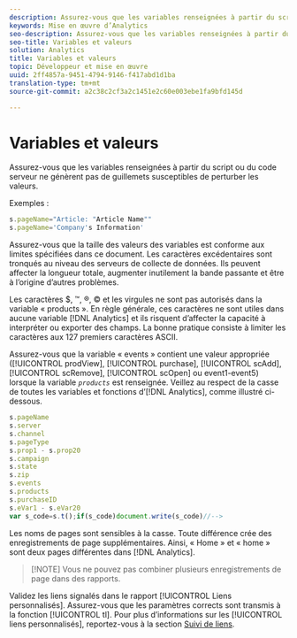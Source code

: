 ```yaml
---
description: Assurez-vous que les variables renseignées à partir du script ou du code serveur ne génèrent pas de guillemets susceptibles de perturber les valeurs.
keywords: Mise en œuvre d’Analytics
seo-description: Assurez-vous que les variables renseignées à partir du script ou du code serveur ne génèrent pas de guillemets susceptibles de perturber les valeurs.
seo-title: Variables et valeurs
solution: Analytics
title: Variables et valeurs
topic: Développeur et mise en œuvre
uuid: 2ff4857a-9451-4794-9146-f417abd1d1ba
translation-type: tm+mt
source-git-commit: a2c38c2cf3a2c1451e2c60e003ebe1fa9bfd145d

---
```



# Variables et valeurs

Assurez-vous que les variables renseignées à partir du script ou du code serveur ne génèrent pas de guillemets susceptibles de perturber les valeurs.

Exemples :

```js
s.pageName="Article: "Article Name"" 
s.pageName='Company's Information' 
```

Assurez-vous que la taille des valeurs des variables est conforme aux limites spécifiées dans ce document. Les caractères excédentaires sont tronqués au niveau des serveurs de collecte de données. Ils peuvent affecter la longueur totale, augmenter inutilement la bande passante et être à l’origine d’autres problèmes.

Les caractères $, ™, ®, © et les virgules ne sont pas autorisés dans la variable « products ». En règle générale, ces caractères ne sont utiles dans aucune variable [!DNL Analytics] et ils risquent d’affecter la capacité à interpréter ou exporter des champs. La bonne pratique consiste à limiter les caractères aux 127 premiers caractères ASCII.

Assurez-vous que la variable « events » contient une valeur appropriée ([!UICONTROL prodView], [!UICONTROL purchase], [!UICONTROL scAdd], [!UICONTROL scRemove], [!UICONTROL scOpen] ou event1-event5) lorsque la variable *`products`* est renseignée. Veillez au respect de la casse de toutes les variables et fonctions d’[!DNL Analytics], comme illustré ci-dessous.

```js
s.pageName 
s.server 
s.channel 
s.pageType 
s.prop1 - s.prop20 
s.campaign 
s.state 
s.zip 
s.events 
s.products 
s.purchaseID 
s.eVar1 - s.eVar20 
var s_code=s.t();if(s_code)document.write(s_code)//--> 
```

Les noms de pages sont sensibles à la casse. Toute différence crée des enregistrements de page supplémentaires. Ainsi, « Home » et « home » sont deux pages différentes dans [!DNL Analytics].

> [!NOTE] Vous ne pouvez pas combiner plusieurs enregistrements de page dans des rapports.

Validez les liens signalés dans le rapport [!UICONTROL Liens personnalisés]. Assurez-vous que les paramètres corrects sont transmis à la fonction [!UICONTROL tl]. Pour plus d’informations sur les [!UICONTROL liens personnalisés], reportez-vous à la section [Suivi de liens](../../../implement/js-implementation/function-tl.md#concept_EA13689CB8EE4F308FC89A1293046D5E).
